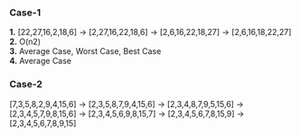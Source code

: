 ### Case-1

**1.** [22,27,16,2,18,6] -> [2,27,16,22,18,6] -> [2,6,16,22,18,27] -> [2,6,16,18,22,27]  
**2.** O(n2)  
**3.** Average Case, Worst Case, Best Case  
**4.** Average Case

### Case-2

[7,3,5,8,2,9,4,15,6] -> [2,3,5,8,7,9,4,15,6] -> [2,3,4,8,7,9,5,15,6] -> [2,3,4,5,7,9,8,15,6] -> [2,3,4,5,6,9,8,15,7] -> [2,3,4,5,6,7,8,15,9] -> [2,3,4,5,6,7,8,9,15]
